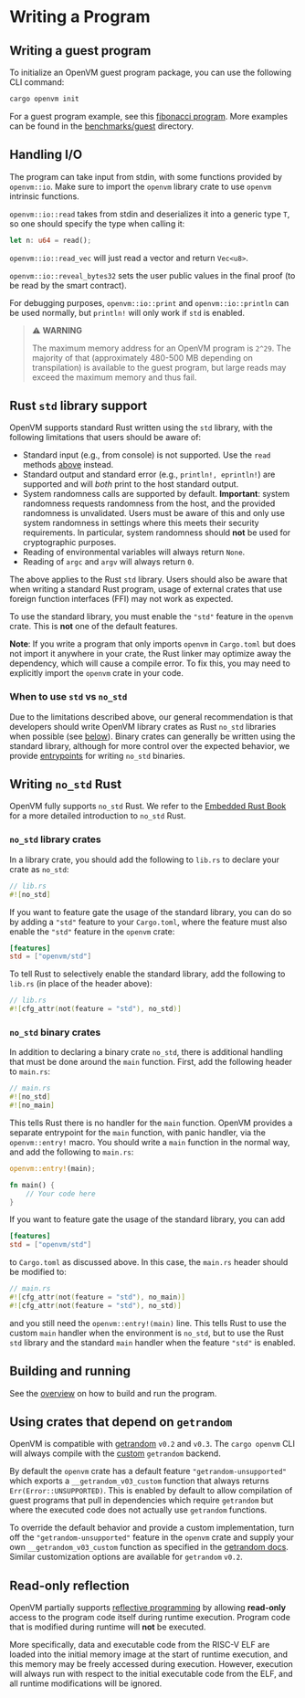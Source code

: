 # Writing a Program

## Writing a guest program

To initialize an OpenVM guest program package, you can use the following CLI command:

```bash
cargo openvm init
```

For a guest program example, see this [fibonacci program](https://github.com/openvm-org/openvm-example-fibonacci). More examples can be found in the [benchmarks/guest](https://github.com/openvm-org/openvm/tree/main/benchmarks/guest) directory.

## Handling I/O

The program can take input from stdin, with some functions provided by `openvm::io`. Make sure to import the `openvm` library crate to use `openvm` intrinsic functions.

`openvm::io::read` takes from stdin and deserializes it into a generic type `T`, so one should specify the type when calling it:

```rust
let n: u64 = read();
```

`openvm::io::read_vec` will just read a vector and return `Vec<u8>`.

`openvm::io::reveal_bytes32` sets the user public values in the final proof (to be read by the smart contract).

For debugging purposes, `openvm::io::print` and `openvm::io::println` can be used normally, but `println!` will only work if `std` is enabled.

> ⚠️ **WARNING**
>
> The maximum memory address for an OpenVM program is `2^29`. The majority of that (approximately 480-500 MB depending on transpilation) is available to the guest program, but large reads may exceed the maximum memory and thus fail.

## Rust `std` library support

OpenVM supports standard Rust written using the `std` library, with the following limitations that users should be aware of:

- Standard input (e.g., from console) is not supported. Use the `read` methods [above](#handling-io) instead.
- Standard output and standard error (e.g., `println!, eprintln!`) are supported and will _both_ print to the host standard output.
- System randomness calls are supported by default. **Important**: system randomness requests randomness from the host, and the provided randomness is unvalidated.
  Users must be aware of this and only use system randomness in settings where this meets their security requirements. In particular, system randomness should **not** be used for cryptographic purposes.
- Reading of environmental variables will always return `None`.
- Reading of `argc` and `argv` will always return `0`.

The above applies to the Rust `std` library. Users should also be aware that when writing a standard Rust program, usage of external crates that use foreign function interfaces (FFI) may not work as expected.

To use the standard library, you must enable the `"std"` feature in the `openvm` crate. This is **not** one of the default features.

**Note**: If you write a program that only imports `openvm` in `Cargo.toml` but does not import it anywhere in your crate, the Rust linker may optimize away the dependency, which will cause a compile error. To fix this, you may need to explicitly import the `openvm` crate in your code.

### When to use `std` vs `no_std`

Due to the limitations described above, our general recommendation is that developers should write OpenVM library crates as Rust `no_std` libraries when possible (see [below](#writing-no_std-rust)).
Binary crates can generally be written using the standard library, although for more control over the expected behavior, we provide [entrypoints](#no_std-binary-crates) for writing `no_std` binaries.

## Writing `no_std` Rust

OpenVM fully supports `no_std` Rust. We refer to the [Embedded Rust Book](https://docs.rust-embedded.org/book/intro/no-std.html) for a more detailed introduction to `no_std` Rust.

### `no_std` library crates

In a library crate, you should add the following to `lib.rs` to declare your crate as `no_std`:

```rust
// lib.rs
#![no_std]
```

If you want to feature gate the usage of the standard library, you can do so by adding a `"std"` feature to your `Cargo.toml`, where the feature must also enable
the `"std"` feature in the `openvm` crate:

```toml
[features]
std = ["openvm/std"]
```

To tell Rust to selectively enable the standard library, add the following to `lib.rs` (in place of the header above):

```rust
// lib.rs
#![cfg_attr(not(feature = "std"), no_std)]
```

### `no_std` binary crates

In addition to declaring a binary crate `no_std`, there is additional handling that must be done around the `main` function.
First, add the following header to `main.rs`:

```rust
// main.rs
#![no_std]
#![no_main]
```

This tells Rust there is no handler for the `main` function. OpenVM provides a separate entrypoint for the `main` function, with panic handler, via the `openvm::entry!` macro.
You should write a `main` function in the normal way, and add the following to `main.rs`:

```rust
openvm::entry!(main);

fn main() {
    // Your code here
}
```

If you want to feature gate the usage of the standard library, you can add

```toml
[features]
std = ["openvm/std"]
```

to `Cargo.toml` as discussed above. In this case, the `main.rs` header should be modified to:

```rust
// main.rs
#![cfg_attr(not(feature = "std"), no_main)]
#![cfg_attr(not(feature = "std"), no_std)]
```

and you still need the `openvm::entry!(main)` line.
This tells Rust to use the custom `main` handler when the environment is `no_std`, but to use the Rust `std` library and the standard `main` handler when the feature `"std"` is enabled.

## Building and running

See the [overview](./overview.md) on how to build and run the program.

## Using crates that depend on `getrandom`

OpenVM is compatible with [getrandom](https://crates.io/crates/getrandom) `v0.2` and `v0.3`. The `cargo openvm` CLI will always compile with the [custom](https://docs.rs/getrandom/0.3.3/getrandom/#opt-in-backends) `getrandom` backend.

By default the `openvm` crate has a default feature `"getrandom-unsupported"` which exports a `__getrandom_v03_custom` function that always returns `Err(Error::UNSUPPORTED)`. This is enabled by default to allow compilation of guest programs that pull in dependencies which require `getrandom` but where the executed code does not actually use `getrandom` functions.

To override the default behavior and provide a custom implementation, turn off the `"getrandom-unsupported"` feature in the `openvm` crate and supply your own `__getrandom_v03_custom` function as specified in the [getrandom docs](https://docs.rs/getrandom/0.3.3/getrandom/#custom-backend). Similar customization options are available for `getrandom` `v0.2`.

## Read-only reflection

OpenVM partially supports [reflective programming](https://en.wikipedia.org/wiki/Reflective_programming) by allowing **read-only** access to the program code itself during runtime execution. Program code that is modified during runtime will **not** be executed.

More specifically, data and executable code from the RISC-V ELF are loaded into the initial memory image at the start of runtime execution, and this memory may be freely accessed during execution. However, execution will always run with respect to the initial executable code from the ELF, and all runtime modifications will be ignored.
